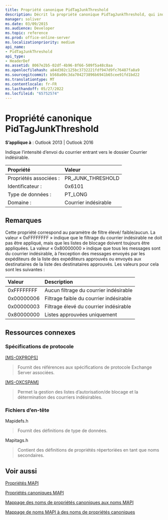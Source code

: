 ```yaml
---
title: Propriété canonique PidTagJunkThreshold
description: Décrit la propriété canonique PidTagJunkThreshold, qui indique la manière dont le courrier entrant de manière agressive doit être envoyé au dossier Courrier indésirable.
manager: soliver
ms.date: 03/09/2015
ms.audience: Developer
ms.topic: reference
ms.prod: office-online-server
ms.localizationpriority: medium
api_name:
- PidTagJunkThreshold
api_type:
- HeaderDef
ms.assetid: 8067e2b5-02df-4b96-8f66-509f5a48c8aa
ms.openlocfilehash: a84d302c125bc3732221fdf947d9fc76487fa8a9
ms.sourcegitcommit: b568a00c3da704273896b6941b65cee91fd1bd22
ms.translationtype: MT
ms.contentlocale: fr-FR
ms.lasthandoff: 05/27/2022
ms.locfileid: "65752574"
---
```

# <a name="pidtagjunkthreshold-canonical-property"></a>Propriété canonique PidTagJunkThreshold

  
  
**S’applique à** : Outlook 2013 | Outlook 2016 
  
Indique l’intensité d’envoi du courrier entrant vers le dossier Courrier indésirable.
  
|Propriété|Valeur|
|:-----|:-----|
|Propriétés associées :  <br/> |PR_JUNK_THRESHOLD  <br/> |
|Identificateur :  <br/> |0x6101  <br/> |
|Type de données :  <br/> |PT_LONG  <br/> |
|Domaine :  <br/> |Courrier indésirable  <br/> |
   
## <a name="remarks"></a>Remarques

Cette propriété correspond au paramètre de filtre élevé/ faible/aucun. La valeur « 0xFFFFFFFF » indique que le filtrage du courrier indésirable ne doit pas être appliqué, mais que les listes de blocage doivent toujours être appliquées. La valeur « 0x80000000 » indique que tous les messages sont du courrier indésirable, à l’exception des messages envoyés par les expéditeurs de la liste des expéditeurs approuvés ou envoyés aux destinataires de la liste des destinataires approuvés. Les valeurs pour cela sont les suivantes :
  
|**Valeur**|**Description**|
|:-----|:-----|
|0xFFFFFFFF  <br/> |Aucun filtrage du courrier indésirable  <br/> |
|0x00000006  <br/> |Filtrage faible du courrier indésirable  <br/> |
|0x00000003  <br/> |Filtrage élevé du courrier indésirable  <br/> |
|0x80000000  <br/> |Listes approuvées uniquement  <br/> |
   
## <a name="related-resources"></a>Ressources connexes

### <a name="protocol-specifications"></a>Spécifications de protocole

[[MS-OXPROPS]](https://msdn.microsoft.com/library/f6ab1613-aefe-447d-a49c-18217230b148%28Office.15%29.aspx)
  
> Fournit des références aux spécifications de protocole Exchange Server associées.
    
[[MS-OXCSPAM]](https://msdn.microsoft.com/library/522f8587-4aed-4cd6-831b-40bd87862189%28Office.15%29.aspx)
  
> Permet la gestion des listes d’autorisation/de blocage et la détermination des courriers indésirables.
    
### <a name="header-files"></a>Fichiers d’en-tête

Mapidefs.h
  
> Fournit des définitions de type de données.
    
Mapitags.h
  
> Contient des définitions de propriétés répertoriées en tant que noms secondaires.
    
## <a name="see-also"></a>Voir aussi



[Propriétés MAPI](mapi-properties.md)
  
[Propriétés canoniques MAPI](mapi-canonical-properties.md)
  
[Mappage des noms de propriétés canoniques aux noms MAPI](mapping-canonical-property-names-to-mapi-names.md)
  
[Mappage de noms MAPI à des noms de propriétés canoniques](mapping-mapi-names-to-canonical-property-names.md)

